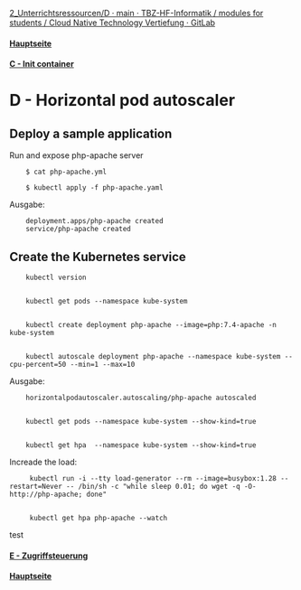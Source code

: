 [2_Unterrichtsressourcen/D · main · TBZ-HF-Informatik / modules for students / Cloud Native Technology Vertiefung · GitLab](https://gitlab.com/ch-tbz-hf/Stud/v-cnt/-/tree/main/2_Unterrichtsressourcen/D)
#### [Hauptseite](/README.md)
#### [C - Init container](/aufgaben/C%20-%20Init%20container.md)
# D - Horizontal pod autoscaler

## Deploy a sample application

Run and expose php-apache server

        $ cat php-apache.yml

        $ kubectl apply -f php-apache.yaml

Ausgabe:

        deployment.apps/php-apache created
        service/php-apache created

## Create the Kubernetes service

        kubectl version


        kubectl get pods --namespace kube-system


        kubectl create deployment php-apache --image=php:7.4-apache -n kube-system


        kubectl autoscale deployment php-apache --namespace kube-system --cpu-percent=50 --min=1 --max=10

Ausgabe:

        horizontalpodautoscaler.autoscaling/php-apache autoscaled


        kubectl get pods --namespace kube-system --show-kind=true


        kubectl get hpa  --namespace kube-system --show-kind=true

Increade the load:

         kubectl run -i --tty load-generator --rm --image=busybox:1.28 --restart=Never -- /bin/sh -c "while sleep 0.01; do wget -q -O- http://php-apache; done"


         kubectl get hpa php-apache --watch



test
#### [E - Zugriffsteuerung](/aufgaben/E%20-%20Zugriffsteuerung.md)
#### [Hauptseite](/README.md)